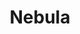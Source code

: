 ---
description: Meet Managed Nebula from Defined Networking. A decentralized VPN built
  on the open-source Nebula platform that we love.
episode: 630
link: https://defined.net/unplugged
shortname: defined.net-lup
title: Nebula
---